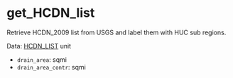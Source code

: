 # get_HCDN_list
Retrieve HCDN_2009 list from USGS and label them with HUC sub regions.

Data: [HCDN_LIST](https://github.com/asaito333/Get_HCDN_List/tree/main/HCDN_LIST)
unit
- `drain_area`: sqmi
- `drain_area_contr`: sqmi 